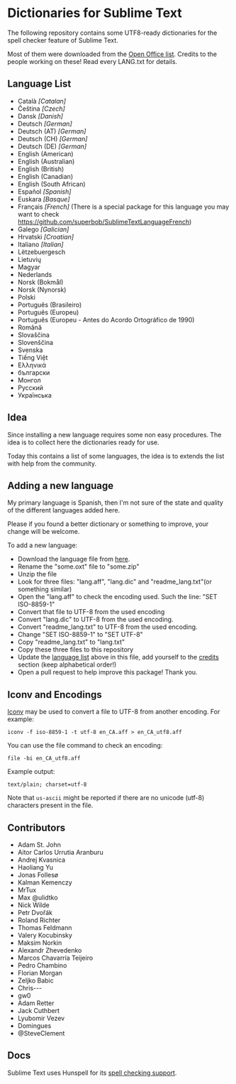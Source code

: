 # Dictionaries for Sublime Text

The following repository contains some UTF8-ready dictionaries for the spell checker feature of Sublime Text.

Most of them were downloaded from the [Open Office list](http://extensions.services.openoffice.org/en/dictionaries). Credits to the people working on these! Read every LANG.txt for details.

## Language List

 * Català *[Catalan]*
 * Čeština *[Czech]*
 * Dansk *[Danish]*
 * Deutsch *[German]*
 * Deutsch (AT) *[German]*
 * Deutsch (CH) *[German]*
 * Deutsch (DE) *[German]*
 * English (American)
 * English (Australian)
 * English (British)
 * English (Canadian)
 * English (South African)
 * Español *[Spanish]*
 * Euskara *[Basque]*
 * Français *[French]* (There is a special package for this language you may want to check https://github.com/superbob/SublimeTextLanguageFrench)
 * Galego *[Galician]*
 * Hrvatski *[Croatian]*
 * Italiano *[Italian]*
 * Lëtzebuergesch
 * Lietuvių
 * Magyar
 * Nederlands
 * Norsk (Bokmål)
 * Norsk (Nynorsk)
 * Polski
 * Português (Brasileiro)
 * Português (Europeu)
 * Português (Europeu - Antes do Acordo Ortográfico de 1990)
 * Română
 * Slovaščina
 * Slovenščina
 * Svenska
 * Tiếng Việt
 * Ελληνικά
 * български
 * Монгол
 * Русский
 * Українська

## Idea

Since installing a new language requires some non easy procedures. The idea is to collect here the dictionaries ready for use.

Today this contains a list of some languages, the idea is to extends the list with help from the community.

## Adding a new language

My primary language is Spanish, then I'm not sure of the state and quality of the different languages added here.

Please if you found a better dictionary or something to improve, your change will be welcome.

To add a new language:

 * Download the language file from [here](http://extensions.services.openoffice.org/en/dictionaries).
 * Rename the "some.oxt" file to "some.zip"
 * Unzip the file
 * Look for three files: "lang.aff", "lang.dic" and "readme_lang.txt"(or something similar)
 * Open the "lang.aff" to check the encoding used. Such the line: "SET ISO-8859-1"
 * Convert that file to UTF-8 from the used encoding
 * Convert "lang.dic" to UTF-8 from the used encoding.
 * Convert "readme_lang.txt" to UTF-8 from the used encoding.
 * Change "SET ISO-8859-1" to "SET UTF-8"
 * Copy "readme_lang.txt" to "lang.txt"
 * Copy these three files to this repository
 * Update the [language list](#language-list) above in this file,
   add yourself to the [credits](#contributors) section (keep alphabetical
   order!)
 * Open a pull request to help improve this package! Thank you.

## Iconv and Encodings

[Iconv](http://en.wikipedia.org/wiki/Iconv) may be used to convert a file to UTF-8 from another encoding. For example:

    iconv -f iso-8859-1 -t utf-8 en_CA.aff > en_CA_utf8.aff

You can use the file command to check an encoding:

    file -bi en_CA_utf8.aff

Example output:

    text/plain; charset=utf-8

Note that `us-ascii` might be reported if there are no unicode (utf-8) characters present in the file.


## Contributors

 * Adam St. John
 * Aitor Carlos Urrutia Aranburu
 * Andrej Kvasnica
 * Haoliang Yu
 * Jonas Follesø
 * Kalman Kemenczy
 * MrTux
 * Max @ulidtko
 * Nick Wilde
 * Petr Dvořák
 * Roland Richter
 * Thomas Feldmann
 * Valery Kocubinsky
 * Maksim Norkin
 * Alexandr Zhevedenko
 * Marcos Chavarría Teijeiro
 * Pedro Chambino
 * Florian Morgan
 * Zeljko Babic
 * Chris---
 * gw0
 * Adam Retter
 * Jack Cuthbert
 * Lyubomir Vezev
 * Domingues
 * @SteveClement

## Docs

Sublime Text uses Hunspell for its [spell checking support](http://www.sublimetext.com/docs/3/spell_checking.html).
